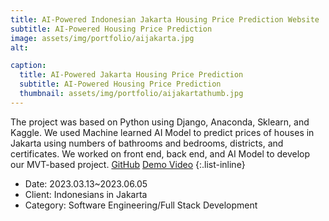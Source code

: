 ```yaml
---
title: AI-Powered Indonesian Jakarta Housing Price Prediction Website
subtitle: AI-Powered Housing Price Prediction
image: assets/img/portfolio/aijakarta.jpg
alt: 

caption:
  title: AI-Powered Jakarta Housing Price Prediction
  subtitle: AI-Powered Housing Price Prediction
  thumbnail: assets/img/portfolio/aijakartathumb.jpg
---
```

The project was based on Python using Django, Anaconda, Sklearn, and Kaggle. 
We used Machine learned AI Model to predict prices of houses in Jakarta using numbers of bathrooms and bedrooms, districts, and certificates.
We worked on front end, back end, and AI Model to develop our MVT-based project.
[GitHub](https://github.com/rielmvp/InHousePredictor)
[Demo Video](https://www.youtube.com/watch?v=7DFryPAf9b0)
{:.list-inline}
- Date: 2023.03.13~2023.06.05
- Client: Indonesians in Jakarta
- Category: Software Engineering/Full Stack Development

